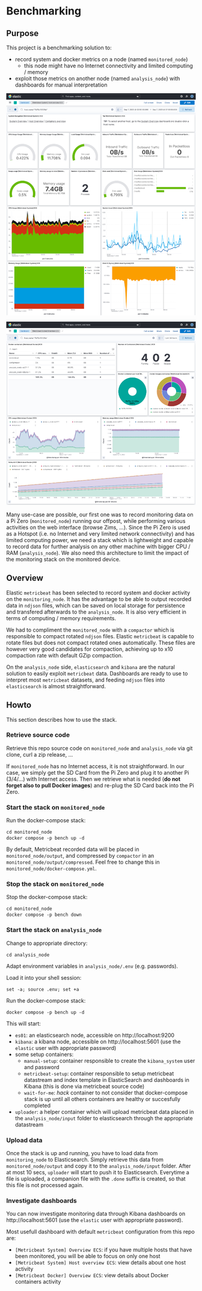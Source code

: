 # Benchmarking

## Purpose

This project is a benchmarking solution to:
- record system and docker metrics on a node (named `monitored_node`) 
  - this node might have no Internet connectivity and limited computing / memory
- exploit those metrics on another node (named `analysis_node`) with dashboards for manual interpretation

![Sample Host dashboard](host_dashboard.png)

![Sample Docker dashboard](docker_dashboard.png)

Many use-case are possible, our first one was to record monitoring data on a Pi Zero (`monitored_node`) running our offpost,
while performing various activities on the web interface (browse Zims, ...). Since the Pi Zero 
is used as a Hotspot (i.e. no Internet and very limited network connectivity) and has limited 
computing power, we need a stack which is lightweight and capable to record data for further analysis
on any other machine with bigger CPU / RAM (`analysis_node`). We also need this architecture to limit
the impact of the monitoring stack on the monitored device.


## Overview

Elastic `metricbeat` has been selected to record system and docker activity on the `monitoring_node`. It has the advantage
to be able to output recorded data in `ndjson` files, which can be saved on local storage for persistence and transfered afterwards to the `analysis_node`. It is also very efficient in terms of computing / memory requirements.

We had to compliment the `monitored_node` with a `compactor` which is responsible to compact rotated
`ndjson` files. Elastic `metricbeat` is capable to rotate files but does not compact rotated ones automatically.
These files are however very good candidates for compaction, achieving up to x10 compaction rate with default
GZip compaction.

On the `analysis_node` side, `elasticsearch` and `kibana` are the natural solution to easily exploit `metricbeat` data. Dashboards are ready to use to interpret most `metricbeat` datasets, and feeding `ndjson` files into `elasticsearch` is almost straightforward.

## Howto

This section describes how to use the stack.

### Retrieve source code

Retrieve this repo source code on `monitored_node` and `analysis_node` via git clone, curl a zip release, ...

If `monitored_node` has no Internet access, it is not straightforward. In our case, we simply get the SD Card from the Pi Zero and plug it to another Pi (3/4/...) with Internet access. Then we retrieve what is needed (**do not forget also to pull Docker images**) and re-plug the SD Card back into the Pi Zero.

### Start the stack on `monitored_node`

Run the docker-compose stack:
```
cd monitored_node
docker compose -p bench up -d
```

By default, Metricbeat recorded data will be placed in `monitored_node/output`, and compressed by `compactor` in an `monitored_node/output/compressed`. Feel free to change this in `monitored_node/docker-compose.yml`.

### Stop the stack on `monitored_node`

Stop the docker-compose stack:
```
cd monitored_node
docker compose -p bench down
```

### Start the stack on `analysis_node`

Change to appropriate directory:
```
cd analysis_node
```

Adapt environment variables in `analysis_node/.env` (e.g. passwords).

Load it into your shell session:
```
set -a; source .env; set +a 
```

Run the docker-compose stack:
```
docker compose -p bench up -d
```

This will start:
- `es01`: an elasticsearch node, accessible on http://localhost:9200
- `kibana`: a kibana node, accessible on http://localhost:5601 (use the `elastic` user with appropriate password)
- some setup containers:
  - `manual-setup`: container responsible to create the `kibana_system` user and password
  - `metricbeat-setup`: container responsible to setup metricbeat datastream and index template in ElasticSearch and dashboards in Kibana (this is done via metricbeat source code)
  - `wait-for-me`: _hack_ container to not consider that docker-compose stack is up until all others containers are healthy or succesfully completed
- `uploader`: a helper container which will upload metricbeat data placed in the `analysis_node/input` folder to elasticsearch through the appropriate datastream

### Upload data

Once the stack is up and running, you have to load data from `monitoring_node` to Elasticsearch. Simply retrieve this data from `monitored_node/output` and copy it to the `analysis_node/input` folder. After at most 10 secs, `uploader` will start to push it to Elasticsearch. Everytime a file is uploaded, a companion file with the `.done` suffix is created, so that this file is not processed again.

### Investigate dashboards

You can now investigate monitoring data through Kibana dashboards on http://localhost:5601 (use the `elastic` user with appropriate password).

Most usefull dashboard with default `metricbeat` configuration from this repo are:
- `[Metricbeat System] Overview ECS`: if you have multiple hosts that have been monitored, you will be able to focus on only one host
- `[Metricbeat System] Host overview ECS`: view details about one host activity
- `[Metricbeat Docker] Overview ECS`: view details about Docker containers activity